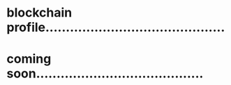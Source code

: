 # blockchain profile............................................
# coming soon.........................................
